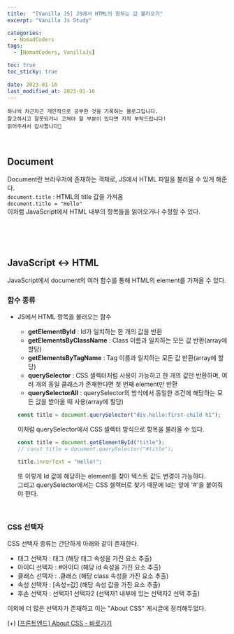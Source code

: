 ```yaml
---
title:  "[Vanilla JS] JS에서 HTML의 원하는 값 불러오기" 
excerpt: "Vanilla Js Study"

categories:
  - NomadCoders
tags:
  - [NomadCoders, VanillaJs]

toc: true
toc_sticky: true
 
date: 2023-01-16
last_modified_at: 2023-01-16
---
```

```
하나씩 차근차근 개인적으로 공부한 것을 기록하는 블로그입니다.
참고하시고 잘못되거나 고쳐야 할 부분이 있다면 지적 부탁드립니다!
읽어주셔서 감사합니다🙂
```
<br>

## Document
Document란 브라우저에 존재하는 객체로, JS에서 HTML 파일을 불러올 수 있게 해준다.<br>
`document.title` : HTML의 title 값을 가져옴<br>
`document.title = "Hello"`<br>
이처럼 JavaScript에서 HTML 내부의 항목들을 읽어오거나 수정할 수 있다.

<br><br><br>

## JavaScript <-> HTML
JavaScript에서 document의 여러 함수를 통해 HTML의 element를 가져올 수 있다.<br>

### 함수 종류

- JS에서 HTML 항목을 불러오는 함수
    - **getElementById** : Id가 일치하는 한 개의 값을 반환
    - **getElementsByClassName** : Class 이름과 일치하는 모든 값 반환(array에 할당)
    - **getElementsByTagName** : Tag 이름과 일치하는 모든 값 반환(array에 할당)
    - **querySelector** : CSS 셀렉터처럼 사용이 가능하고 한 개의 값만 반환하며, 여러 개의 동일 클래스가 존재한다면 첫 번째 element만 반환
    - **querySelectorAll** : querySelector의 방식에서 동일한 조건에 해당하는 모든 값을 받아올 때 사용(array에 할당)

    ```js
    const title = document.querySelector("div.hello:first-child h1");
    ```
    이처럼 querySelector에서 CSS 셀렉터 방식으로 항목을 불러올 수 있다.<br>

    ```js
    const title = document.getElementById("title");
    // const title = document.querySelector("#title");

    title.innerText = "Hello!";
    ```
    또 이렇게 Id 값에 해당하는 element를 찾아 텍스트 값도 변경이 가능하다.<br>
    그리고 querySelector에서는 CSS 셀렉터로 찾기 때문에 Id는 앞에 '#'을 붙여줘야 한다.<br>
<br>

### CSS 선택자

CSS 선택자 종류는 간단하게 아래와 같이 존재한다.
- 태그 선택자 : 태그  (해당 태그 속성을 가진 요소 추출)
- 아이디 선택자 : #아이디  (해당 id 속성을 가진 요소 추출)
- 클래스 선택자 : .클래스  (해당 class 속성을 가진 요소 추출)
- 속성 선택자 : [속성=값]  (해당 속성 값을 가진 요소 추출)
- 후손 선택자 : 선택자1 선택자2  (선택자1 내부에 있는 선택자2 선택 추출)<br>

이외에 더 많은 선택자가 존재하고 이는 "About CSS" 게시글에 정리해두었다.
<br>

(+) [[프론트엔드] About CSS - 바로가기](https://0jnyng0.github.io/fastcampus/aboutCSS/)

<br><br><br>